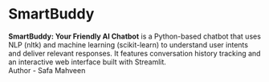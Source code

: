 # SmartBuddy
**SmartBuddy: Your Friendly AI Chatbot** is a Python-based chatbot that uses NLP (nltk) and machine learning (scikit-learn) to understand user intents and deliver relevant responses. It features conversation history tracking and an interactive web interface built with Streamlit.
<br>
Author - Safa Mahveen
